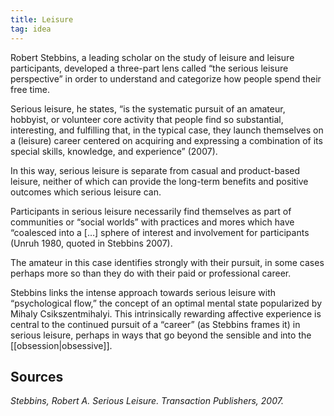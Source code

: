 ```yaml
---
title: Leisure
tag: idea
---
```


<p>Robert Stebbins, a leading scholar on the study of leisure and leisure participants, developed a three-part lens called “the serious leisure perspective” in order to understand and categorize how people spend their free time.</p>

<p>Serious leisure, he states, “is the systematic pursuit of an amateur, hobbyist, or volunteer core activity that people find so substantial, interesting, and fulfilling that, in the typical case, they launch themselves on a (leisure) career centered on acquiring and expressing a combination of its special skills, knowledge, and experience” (2007).</p>

<p>In this way, serious leisure is separate from casual and product-based leisure, neither of which can provide the long-term benefits and positive outcomes which serious leisure can. </p>

<p>Participants in serious leisure necessarily find themselves as part of communities or “social worlds” with practices and mores which have “coalesced into a […] sphere of interest and involvement for participants (Unruh 1980, quoted in Stebbins 2007). </p>

<p>The amateur in this case identifies strongly with their pursuit, in some cases perhaps more so than they do with their paid or professional career. </p>

<p>Stebbins links the intense approach towards serious leisure with “psychological flow,” the concept of an optimal mental state popularized by Mihaly Csikszentmihalyi. This intrinsically rewarding affective experience is central to the continued pursuit of a “career” (as Stebbins frames it) in serious leisure, perhaps in ways that go beyond the sensible and into the [[obsession|obsessive]]. </p>

## Sources

*Stebbins, Robert A. Serious Leisure. Transaction Publishers, 2007.*
